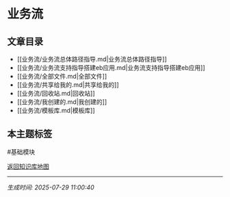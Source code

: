# 业务流

## 文章目录
- [[业务流/业务流总体路径指导.md|业务流总体路径指导]]
- [[业务流/业务流支持指导搭建eb应用.md|业务流支持指导搭建eb应用]]
- [[业务流/全部文件.md|全部文件]]
- [[业务流/共享给我的.md|共享给我的]]
- [[业务流/回收站.md|回收站]]
- [[业务流/我创建的.md|我创建的]]
- [[业务流/模板库.md|模板库]]

## 本主题标签
#基础模块 

[返回知识库地图](知识库地图.md)

---
*生成时间: 2025-07-29 11:00:40*